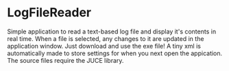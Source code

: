 # LogFileReader
Simple application to read a text-based log file and display it's contents in real time. When a file is selected, any changes to it are 
updated in the application window. Just download and use the exe file! A tiny xml is automatically made to store settings for when you
next open the appication. The source files require the JUCE library.
